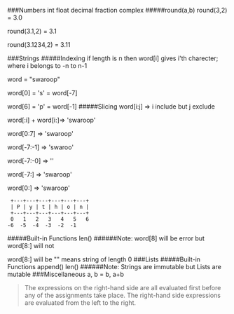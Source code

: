 ###Numbers
int float decimal fraction complex
#####round(a,b)
round(3,2) = 3.0

round(3.1,2) = 3.1

round(3.1234,2) = 3.11

###Strings
#####Indexing
if length is n then word[i] gives i'th charecter; where i belongs to -n to n-1 

word = "swaroop"

word[0] = 's' = word[-7]

word[6] = 'p' = word[-1]
#####Slicing
word[i:j] => i include but j exclude

word[:i] + word[i:]=> 'swaroop'

word[0:7] => 'swaroop'

word[-7:-1] => 'swaroo'

word[-7:-0] => ''

word[-7:] => 'swaroop'

word[0:] => 'swaroop'
```
 +---+---+---+---+---+---+
 | P | y | t | h | o | n |
 +---+---+---+---+---+---+
 0   1   2   3   4   5   6
-6  -5  -4  -3  -2  -1
```
#####Built-in Functions
len()
######Note:
word[8] will be error but word[8:] will not

word[8:] will be "" means string of length 0
###Lists
#####Built-in Functions
append()
len()
######Note:
Strings are immutable but Lists are mutable
###Miscellaneous
a, b = b, a+b
> The expressions on the right-hand side are all evaluated first before any of the assignments take place.
> The right-hand side expressions are evaluated from the left to the right.
